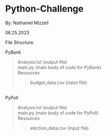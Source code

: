 # Python-Challenge

By: Nathaniel Mizzell

06.25.2023

File Structure:

PyBank
>Analysis.txt (output file)\
>main.py (main body of code for PyBank)\
>Resources
>>budget_data.csv (input file)

\
PyPoll
>Analysis.txt (output file)\
>main.py (main body of code for PyPoll)\
>Resources
>>election_data.csv (input file)




